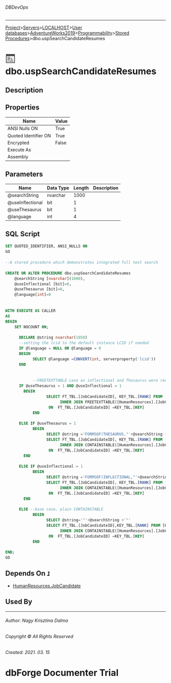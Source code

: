 ###### DBDevOps
___
[Project](../../../../../../startpage.md)>[Servers](../../../../../Servers.md)>[LOCALHOST](../../../../LOCALHOST.md)>[User databases](../../../UserDatabases.md)>[AdventureWorks2019](../../AdventureWorks2019.md)>[Programmability](../Programmability.md)>[Stored Procedures](Procedures.md)>dbo.uspSearchCandidateResumes


# ![logo](../../../../../../Images/procedure.svg) dbo.uspSearchCandidateResumes

## <a name="#Description"></a>Description
> 
## <a name="#Properties"></a>Properties
|Name|Value|
|---|---|
|ANSI Nulls ON|True|
|Quoted Identifier ON|True|
|Encrypted|False|
|Execute As||
|Assembly||


## <a name="#Parameters"></a>Parameters
|Name|Data Type|Length|Description
|---|---|---|---
|@searchString|nvarchar|1000||
|@useInflectional|bit|1||
|@useThesaurus|bit|1||
|@language|int|4||

## <a name="#SqlScript"></a>SQL Script
```SQL
SET QUOTED_IDENTIFIER, ANSI_NULLS ON
GO

--A stored procedure which demonstrates integrated full text search

CREATE OR ALTER PROCEDURE dbo.uspSearchCandidateResumes
    @searchString [nvarchar](1000),   
    @useInflectional [bit]=0,
    @useThesaurus [bit]=0,
    @language[int]=0


WITH EXECUTE AS CALLER
AS
BEGIN
    SET NOCOUNT ON;

      DECLARE @string nvarchar(1050)
      --setting the lcid to the default instance LCID if needed
      IF @language = NULL OR @language = 0 
      BEGIN 
            SELECT @language =CONVERT(int, serverproperty('lcid'))  
      END
      

            --FREETEXTTABLE case as inflectional and Thesaurus were required
      IF @useThesaurus = 1 AND @useInflectional = 1  
        BEGIN
                  SELECT FT_TBL.[JobCandidateID], KEY_TBL.[RANK] FROM [HumanResources].[JobCandidate] AS FT_TBL 
                        INNER JOIN FREETEXTTABLE([HumanResources].[JobCandidate],*, @searchString,LANGUAGE @language) AS KEY_TBL
                   ON  FT_TBL.[JobCandidateID] =KEY_TBL.[KEY]
            END

      ELSE IF @useThesaurus = 1
            BEGIN
                  SELECT @string ='FORMSOF(THESAURUS,"'+@searchString +'"'+')'      
                  SELECT FT_TBL.[JobCandidateID], KEY_TBL.[RANK] FROM [HumanResources].[JobCandidate] AS FT_TBL 
                        INNER JOIN CONTAINSTABLE([HumanResources].[JobCandidate],*, @string,LANGUAGE @language) AS KEY_TBL
                   ON  FT_TBL.[JobCandidateID] =KEY_TBL.[KEY]
        END

      ELSE IF @useInflectional = 1
            BEGIN
                  SELECT @string ='FORMSOF(INFLECTIONAL,"'+@searchString +'"'+')'
                  SELECT FT_TBL.[JobCandidateID], KEY_TBL.[RANK] FROM [HumanResources].[JobCandidate] AS FT_TBL 
                        INNER JOIN CONTAINSTABLE([HumanResources].[JobCandidate],*, @string,LANGUAGE @language) AS KEY_TBL
                   ON  FT_TBL.[JobCandidateID] =KEY_TBL.[KEY]
        END
  
      ELSE --base case, plain CONTAINSTABLE
            BEGIN
                  SELECT @string='"'+@searchString +'"'
                  SELECT FT_TBL.[JobCandidateID],KEY_TBL.[RANK] FROM [HumanResources].[JobCandidate] AS FT_TBL 
                        INNER JOIN CONTAINSTABLE([HumanResources].[JobCandidate],*,@string,LANGUAGE @language) AS KEY_TBL
                   ON  FT_TBL.[JobCandidateID] =KEY_TBL.[KEY]
            END

END;
GO
```

## <a name="#DependsOn"></a>Depends On _`1`_
- [HumanResources.JobCandidate](../../Tables/HumanResources.JobCandidate.md)


## <a name="#UsedBy"></a>Used By


___
###### Author: Nagy Krisztina Dalma
###### Copyright © All Rights Reserved
###### Created: 2021. 03. 15

# dbForge Documenter Trial